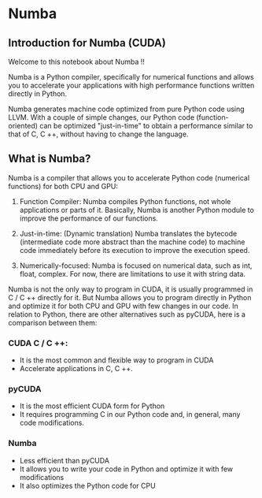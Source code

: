 # Numba

## Introduction for Numba (CUDA)

Welcome to this notebook about Numba !!

Numba is a Python compiler, specifically for numerical functions and allows you to accelerate your applications with high performance functions written directly in Python.

Numba generates machine code optimized from pure Python code using LLVM. With a couple of simple changes, our Python code (function-oriented) can be optimized "just-in-time" to obtain a performance similar to that of C, C ++, without having to change the language.

## What is Numba?
Numba is a compiler that allows you to accelerate Python code (numerical functions) for both CPU and GPU:

1. Function Compiler: Numba compiles Python functions, not whole applications or parts of it. Basically, Numba is another Python module to improve the performance of our functions.

2. Just-in-time: (Dynamic translation) Numba translates the bytecode (intermediate code more abstract than the machine code) to machine code immediately before its execution to improve the execution speed.

3. Numerically-focused: Numba is focused on numerical data, such as int, float, complex. For now, there are limitations to use it with string data.

Numba is not the only way to program in CUDA, it is usually programmed in C / C ++ directly for it. But Numba allows you to program directly in Python and optimize it for both CPU and GPU with few changes in our code. In relation to Python, there are other alternatives such as pyCUDA, here is a comparison between them:

### CUDA C / C ++:

- It is the most common and flexible way to program in CUDA
- Accelerate applications in C, C ++.

### pyCUDA

- It is the most efficient CUDA form for Python
- It requires programming C in our Python code and, in general, many code modifications.

### Numba

- Less efficient than pyCUDA
- It allows you to write your code in Python and optimize it with few modifications
- It also optimizes the Python code for CPU
